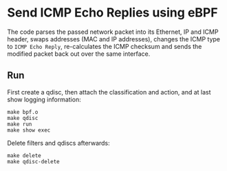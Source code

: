 # Send ICMP Echo Replies using eBPF

The code parses the passed network packet into its Ethernet, IP and ICMP header,
swaps addresses (MAC and IP addresses), changes the ICMP type to `ICMP Echo Reply`,
re-calculates the ICMP checksum and sends the modified packet back out over the same interface.

## Run

First create a qdisc, then attach the classification and action, and at last show logging information:

```
make bpf.o
make qdisc
make run
make show exec
```

Delete filters and qdiscs afterwards:

```
make delete
make qdisc-delete
```
